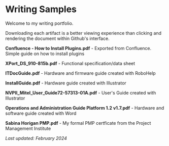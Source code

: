 # Writing Samples
Welcome to my writing portfolio.

Downloading each artifact is a better viewing experience than clicking and rendering the document within Github's interface.

**Confluence - How to Install Plugins.pdf** - Exported from Confluence. Simple guide on how to install plugins

**XPort_DS_910-815b.pdf** - Functional specification/data sheet

**ITDocGuide.pdf** - Hardware and firmware guide created with RoboHelp

**InstallGuide.pdf** - Hardware guide created with Illustrator

**NVPII_Mitel_User_Guide72-57313-01A.pdf** - User's Guide created with Illustrator

**Operations and Administration Guide Platform 1.2 v1.7.pdf** - Hardware and software guide created with Word

**Sabina Horigan PMP.pdf** - My formal PMP certficate from the Project Management Institute

<i>Last updated: February 2024</i>
